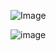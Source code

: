 ![Image](https://github.com/user-attachments/assets/46bdda06-9718-4f7e-bab9-11d99cf4ae55)





![image](https://github.com/user-attachments/assets/81fe7393-b863-4bd2-8025-78b016831f2b)

